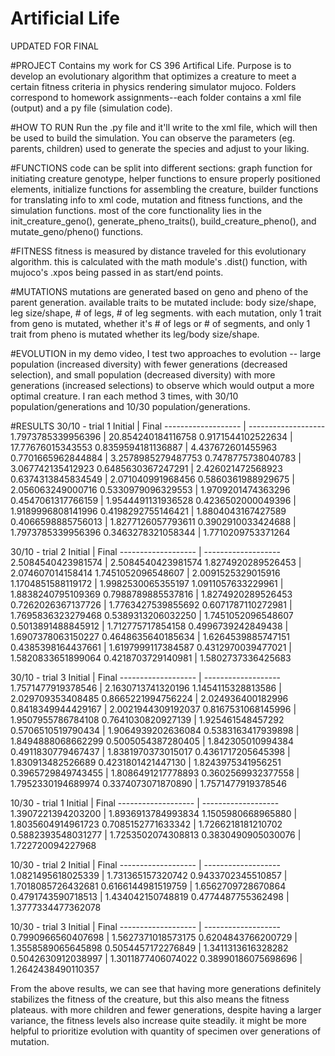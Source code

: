 # Artificial Life
UPDATED FOR FINAL

#PROJECT
Contains my work for CS 396 Artifical Life. Purpose is to develop an evolutionary algorithm that optimizes a creature to meet a certain fitness criteria in physics rendering simulator mujoco. Folders correspond to homework assignments--each folder contains a xml file (output) and a py file (simulation code).


#HOW TO RUN
Run the .py file and it'll write to the xml file, which will then be used to build the simulation. You can observe the parameters (eg. parents, children) used to generate the species and adjust to your liking. 


#FUNCTIONS
code can be split into different sections: graph function for initiating creature genotype, helper functions to ensure properly positioned elements, initialize functions for assembling the creature, builder functions for translating info to xml code, mutation and fitness functions, and the simulation functions. most of the core functionality lies in the init_creature_geno(), generate_pheno_traits(), build_creature_pheno(), and mutate_geno/pheno() functions. 


#FITNESS
fitness is measured by distance traveled for this evolutionary algorithm. this is calculated with the math module's .dist() function, with mujoco's .xpos being passed in as start/end points. 


#MUTATIONS
mutations are generated based on geno and pheno of the parent generation. available traits to be mutated include: body size/shape, leg size/shape, # of legs, # of leg segments. with each mutation, only 1 trait from geno is mutated, whether it's # of legs or # of segments, and only 1 trait from pheno is mutated whether its leg/body size/shape. 

#EVOLUTION
in my demo video, I test two approaches to evolution -- large population (increased diversity) with fewer generations (decreased selection), and small population (decreased diversity) with more generations (increased selections) to observe which would output a more optimal creature. I ran each method 3 times, with 30/10 population/generations and 10/30 population/generations. 

#RESULTS 
30/10 - trial 1
      Initial       |        Final
------------------- | -------------------
1.7973785339956396  | 20.854240184116758
0.9171544102522634  | 17.77676015343553
0.8359594181136887  | 4.437672601455963
0.7701665962844884  | 3.2578985279487753
0.7478775738040783  | 3.067742135412923
0.6485630367247291  | 2.426021472568923
0.6374313845834549  | 2.071040991968456
0.5860361988929675  | 2.056063249000716
0.5330979096329553  | 1.9709201474363296
0.4547061317766159  | 1.9544491131936528
0.4236502000049396  | 1.9189996808141996
0.4198292755146421  | 1.8804043167427589
0.4066598885756013  | 1.8277126057793611
0.3902910033424688  | 1.7973785339956396
0.3463278321058344  | 1.7710209753371264

30/10 - trial 2
      Initial       |        Final
------------------- | -------------------
2.5084540423981574  | 2.5084540423981574
1.8274920289526453  | 2.074607014158414
1.7451052096548607  | 2.0091525329015916
1.1704851588119172  | 1.9982530065355197
1.0911057633229961  | 1.8838240795109369
0.7988789885537816  | 1.8274920289526453
0.7262026367137726  | 1.7763427539855692
0.6071787110272981  | 1.7695836323279468
0.5389313206032250  | 1.7451052096548607
0.5013891488845912  | 1.712775717854158
0.4996739242849438  | 1.6907378063150227
0.4648635640185634  | 1.6264539885747151
0.4385398164437661  | 1.6197999117384587
0.4312970039477021  | 1.5820833651899064
0.4218703729140981  | 1.5802737336425683

30/10 - trial 3
      Initial       |        Final
------------------- | -------------------
1.7571477919378546  | 2.1630713741320196
1.1454115328813586  | 2.029709353408485
0.8665221994756224  | 2.024936400182996
0.8418349944429167  | 2.0021944309192037
0.8167531068145996  | 1.9507955786784108
0.7641030820927139  | 1.925461548457292
0.5706510519790434  | 1.9064939202636084
0.5383163417939898  | 1.8494888068662299
0.5005054387280405  | 1.842305010994384
0.4911830779467437  | 1.8381970373015017
0.4361717205645398  | 1.830913482526689
0.4231801421447130  | 1.8243975341956251
0.3965729849743455  | 1.8086491217778893
0.3602569932377558  | 1.7952330194689974
0.3374073071870890  | 1.7571477919378546


10/30 - trial 1
      Initial       |        Final
------------------- | -------------------
1.3907221394203200  | 1.8936913784993834
1.1505980668965880  | 1.8035604914961723
0.7085152771633342  | 1.7266218181210702
0.5882393548031277  | 1.7253502074308813
0.3830490905030076  | 1.722720094227968

10/30 - trial 2
      Initial       |        Final
------------------- | -------------------
1.0821495618025339  | 1.731365157320742
0.9433702345510857  | 1.7018085726432681
0.6166144981519759  | 1.6562709728670864
0.4791743590718513  | 1.434042150748819
0.4774487755362498  | 1.3777334477362078

10/30 - trial 3
      Initial       |        Final
------------------- | -------------------
0.7990966560407698  | 1.5627371018573175
0.6204843766200729  | 1.3558589065645898
0.5054457172276849  | 1.3411313616328282
0.5042630912038997  | 1.3011877406074022
0.38990186075698696 | 1.2642438490110357

From the above results, we can see that having more generations definitely stabilizes the fitness of the creature, but this also means the fitness plateaus. with more children and fewer generations, despite having a larger variance, the fitness levels also increase quite steadily. it might be more helpful to prioritize evolution with quantity of specimen over generations of mutation. 